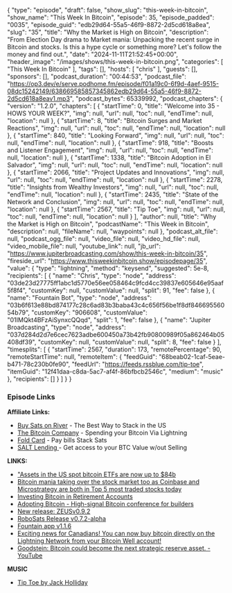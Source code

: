 {
  "type": "episode",
  "draft": false,
  "show_slug": "this-week-in-bitcoin",
  "show_name": "This Week In Bitcoin",
  "episode": 35,
  "episode_padded": "0035",
  "episode_guid": "edb29d64-55a5-46f9-8872-2d5cd618a8ea",
  "slug": "35",
  "title": "Why the Market is High on Bitcoin",
  "description": "From Election Day drama to Market mania: Unpacking the recent surge in Bitcoin and stocks. Is this a hype cycle or something more? Let's follow the money and find out.",
  "date": "2024-11-11T21:52:45+00:00",
  "header_image": "/images/shows/this-week-in-bitcoin.png",
  "categories": [
    "This Week In Bitcoin"
  ],
  "tags": [],
  "hosts": [
    "chris"
  ],
  "guests": [],
  "sponsors": [],
  "podcast_duration": "00:44:53",
  "podcast_file": "https://op3.dev/e/serve.podhome.fm/episode/f01a19c0-6f9d-4aef-9515-08dc15242149/638669585857345862edb29d64-55a5-46f9-8872-2d5cd618a8eav1.mp3",
  "podcast_bytes": 65339992,
  "podcast_chapters": {
    "version": "1.2.0",
    "chapters": [
      {
        "startTime": 0,
        "title": "Welcome into 35 - HOWS YOUR WEEK?",
        "img": null,
        "url": null,
        "toc": null,
        "endTime": null,
        "location": null
      },
      {
        "startTime": 8,
        "title": "Bitcoin Surges and Market Reactions",
        "img": null,
        "url": null,
        "toc": null,
        "endTime": null,
        "location": null
      },
      {
        "startTime": 840,
        "title": "Looking Forward",
        "img": null,
        "url": null,
        "toc": null,
        "endTime": null,
        "location": null
      },
      {
        "startTime": 918,
        "title": "Boosts and Listener Engagement",
        "img": null,
        "url": null,
        "toc": null,
        "endTime": null,
        "location": null
      },
      {
        "startTime": 1338,
        "title": "Bitcoin Adoption in El Salvador",
        "img": null,
        "url": null,
        "toc": null,
        "endTime": null,
        "location": null
      },
      {
        "startTime": 2066,
        "title": "Project Updates and Innovations",
        "img": null,
        "url": null,
        "toc": null,
        "endTime": null,
        "location": null
      },
      {
        "startTime": 2278,
        "title": "Insights from Wealthy Investors",
        "img": null,
        "url": null,
        "toc": null,
        "endTime": null,
        "location": null
      },
      {
        "startTime": 2435,
        "title": "State of the Network and Conclusion",
        "img": null,
        "url": null,
        "toc": null,
        "endTime": null,
        "location": null
      },
      {
        "startTime": 2567,
        "title": "Tip Toe",
        "img": null,
        "url": null,
        "toc": null,
        "endTime": null,
        "location": null
      }
    ],
    "author": null,
    "title": "Why the Market is High on Bitcoin",
    "podcastName": "This Week in Bitcoin",
    "description": null,
    "fileName": null,
    "waypoints": null
  },
  "podcast_alt_file": null,
  "podcast_ogg_file": null,
  "video_file": null,
  "video_hd_file": null,
  "video_mobile_file": null,
  "youtube_link": null,
  "jb_url": "https://www.jupiterbroadcasting.com/show/this-week-in-bitcoin/35",
  "fireside_url": "https://www.thisweekinbitcoin.show/episodepage/35",
  "value": {
    "type": "lightning",
    "method": "keysend",
    "suggested": 5e-8,
    "recipients": [
      {
        "name": "Chris",
        "type": "node",
        "address": "03de23d27775ff1abc1d5770e56ee058464c9fcd4cc39837e605646e95aaf5f8f4",
        "customKey": null,
        "customValue": null,
        "split": 91,
        "fee": false
      },
      {
        "name": "Fountain Bot",
        "type": "node",
        "address": "03b6f613e88bd874177c28c6ad83b3baba43c4c656f56be1f8df84669556054b79",
        "customKey": "906608",
        "customValue": "01IMQkt4BFzAiSynxcQQqd",
        "split": 1,
        "fee": false
      },
      {
        "name": "Jupiter Broadcasting",
        "type": "node",
        "address": "037d284d2d7e6cec7623adbe600450a73b42fb90800989f05a862464b05408df39",
        "customKey": null,
        "customValue": null,
        "split": 8,
        "fee": false
      }
    ],
    "timesplits": [
      {
        "startTime": 2567,
        "duration": 173,
        "remotePercentage": 90,
        "remoteStartTime": null,
        "remoteItem": {
          "feedGuid": "68beab02-1caf-5eae-b471-78c230b0fe90",
          "feedUrl": "https://feeds.rssblue.com/tip-toe",
          "itemGuid": "12f41daa-c8da-5ac7-af4f-86bfbcb2546c",
          "medium": "music"
        },
        "recipients": []
      }
    ]
  }
}


### Episode Links

**Affiliate Links:**

* [Buy Sats on River](https://river.com/signup?r=3CT4V56E) \- The Best Way to Stack in the US
* [The Bitcoin Company](https://app.thebitcoincompany.com/signup?ref=JUPITER) \- Spending your Bitcoin Via Lightning
* [Fold Card](https://use.foldapp.com/r/XNHPXTFC) \- Pay bills Stack Sats
* [SALT Lending ](https://borrower.saltlending.com/register?referralCode=GkPQdbqWG)\- Get access to your BTC Value w/out Selling

**LINKS:**

* ["Assets in the US spot bitcoin ETFs are now up to $84b](https://x.com/EricBalchunas/status/1856013871116320902)
* [Bitcoin mania taking over the stock market too as Coinbase and Microstrategy are both in Top 5 most traded stocks today](https://x.com/EricBalchunas/status/1856011991493537929)
* [Investing Bitcoin in Retirement Accounts ](https://river.com/learn/investing-bitcoin-retirement-accounts/)
* [Adopting Bitcoin - High-signal Bitcoin conference for builders](https://www.adoptingbitcoin.org/)
* [New release: ZEUSv0.9.2](https://blog.zeusln.com/new-release-zeus-v0-9-2/)
* [RoboSats Release v0.7.2-alpha ](https://github.com/RoboSats/robosats/releases/tag/v0.7.2-alpha)
* [Fountain app v1.1.6](https://blog.fountain.fm/p/1-1-6)
* [Exciting news for Canadians! You can now buy bitcoin directly on the Lightning Network from your Bitcoin Well account!](https://x.com/TheBitcoinWell/status/1853505692759642119)
* [Goodstein: Bitcoin could become the next strategic reserve asset. - YouTube](https://www.youtube.com/watch?v=TgVhW7LR1z0)

**MUSIC**

* [Tip Toe by Jack Holliday](https://podcastindex.org/podcast/6917119?episode=22904515494)
